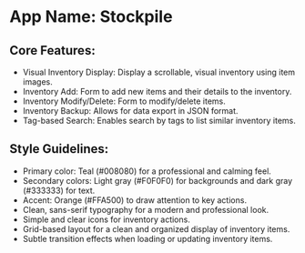 # **App Name**: Stockpile

## Core Features:

- Visual Inventory Display: Display a scrollable, visual inventory using item images.
- Inventory Add: Form to add new items and their details to the inventory.
- Inventory Modify/Delete: Form to modify/delete items.
- Inventory Backup: Allows for data export in JSON format.
- Tag-based Search: Enables search by tags to list similar inventory items.

## Style Guidelines:

- Primary color: Teal (#008080) for a professional and calming feel.
- Secondary colors: Light gray (#F0F0F0) for backgrounds and dark gray (#333333) for text.
- Accent: Orange (#FFA500) to draw attention to key actions.
- Clean, sans-serif typography for a modern and professional look.
- Simple and clear icons for inventory actions.
- Grid-based layout for a clean and organized display of inventory items.
- Subtle transition effects when loading or updating inventory items.